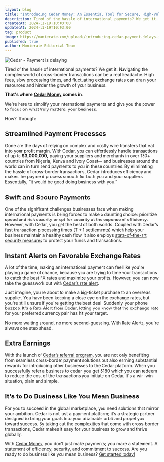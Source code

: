 ```yaml
---
layout: blog
title: "Introducing Cedar Money: An Essential Tool for Secure, High-Volume and Global Business Payments"
description: Tired of the hassle of international payments? We get it. Navigating the complex world of cross-border transactions can be a real headache. High fees, slow processing times, and fluctuating exchange rates can drain your resources and hinder the growth of your business.
createdAt: 2024-11-19T10:03:00
updatedAt: 2024-11-19T10:03:00
tag: product
image: https://monierate.com/uploads/introducing-cedar-payment-delays.jpg
published: true
author: Monierate Editorial Team
---
```

![Cedar - Payment is delaying](https://monierate.com/uploads/introducing-cedar-payment-delays.jpg)

Tired of the hassle of international payments? We get it. Navigating the complex world of cross-border transactions can be a real headache. High fees, slow processing times, and fluctuating exchange rates can drain your resources and hinder the growth of your business.

**That's where** [**Cedar Money**](http://cedar.money) **comes in.**

We're here to simplify your international payments and give you the power to focus on what truly matters: your business.

How? Through:

## Streamlined Payment Processes

Gone are the days of relying on complex and costly wire transfers that eat into your profit margin. With Cedar, you can effortlessly handle transactions of up to **$3,000,000,** paying your suppliers and merchants in over 130+ countries from Nigeria, Kenya and Ivory Coast— and businesses around the world can in turn send payments to you in these countries. By eliminating the hassle of cross-border transactions, Cedar introduces efficiency and makes the payment process smooth for both you and your suppliers. Essentially, “it would be good doing business with you.”

## Swift and Secure Payments

One of the significant challenges businesses face when making international payments is being forced to make a daunting choice: prioritize speed and risk security or opt for security at the expense of efficiency. However, with Cedar, you get the best of both worlds. Coupled with Cedar’s fast transaction processing times (T + 1 settlements) which help your business maintain a healthy cash flow, it also employs [state-of-the-art security measures](https://www.cedar.money/news-updates/cedars-formula-for-trust-fortifying-cross-border-payments-by-combining-old-and-new) to protect your funds and transactions.

## Instant Alerts on Favorable Exchange Rates

A lot of the time, making an international payment can feel like you're playing a game of chance, because you are trying to time your transactions to catch the best FX rates and maximize your profits. However, you can now take the guesswork out with [Cedar’s rate alert](https://www.cedar.money/news-updates/introducing-cedars-rate-alerts-never-miss-a-good-exchange-rate-again). 

Just imagine, you're about to make a big-ticket purchase to an overseas supplier. You have been keeping a close eye on the exchange rates, but you're still unsure if you're getting the best deal. Suddenly, your phone buzzes.  It's a [Rate Alert from Cedar](https://www.cedar.money/news-updates/introducing-cedars-rate-alerts-never-miss-a-good-exchange-rate-again), letting you know that the exchange rate for your preferred currency pair has hit your target.

No more waiting around, no more second-guessing. With Rate Alerts, you're always one step ahead.

## Extra Earnings

With the launch of [Cedar’s referral program](https://www.cedar.money/news-updates/refer-cedar-money-today-and-earn-up-to-180), you are not only benefiting from seamless cross-border payment solutions but also earning substantial rewards for introducing other businesses to the Cedar platform. When you successfully refer a business to cedar, you get $180 which you can redeem to reduce the cost of the transactions you initiate on Cedar.  It's a win-win situation, plain and simple. 

## It’s to Do Business Like You Mean Business

For you to succeed in the global marketplace, you need solutions that mirror your ambition. Cedar is not just a payment platform; it’s a strategic partner designed to bring your goals into your attainable orbit and propel you toward success. By taking out the complexities that come with cross-border transactions, Cedar makes it easy for your business to grow and thrive globally.

With [Cedar Money](http://www.cedar.money), you don’t just make payments; you make a statement. A statement of efficiency, security, and commitment to success. Are you ready to do business like you mean business? [Get started today!](https://app.cedar.money/auth/register/)
